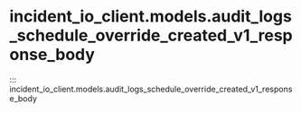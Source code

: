 # incident_io_client.models.audit_logs_schedule_override_created_v1_response_body

::: incident_io_client.models.audit_logs_schedule_override_created_v1_response_body